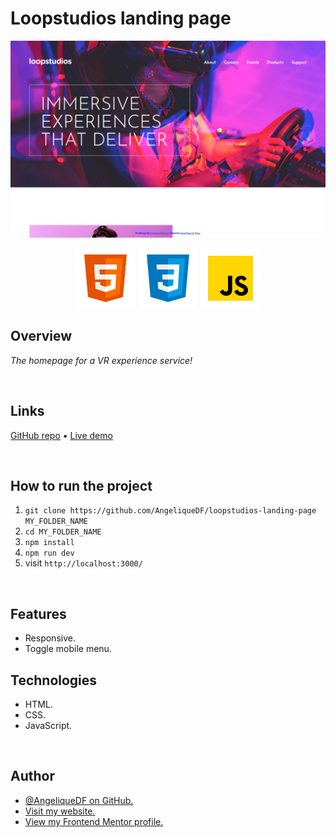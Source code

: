 # Loopstudios landing page

![Screenshot of the Loopstudios landing page](./src/images/screenshot-loopstudios-landing-page-desktop.png)

<div align="center">
  <img src="./src/images/logo-html5.svg">
  <img src="./src/images/logo-css3.svg">
  <img src="./src/images/logo-javascript-img.svg">
</div>

## Overview

_The homepage for a VR experience service!_

<br />

## Links

<p>
<a href="https://github.com/AngeliqueDF/loopstudios-landing-page">GitHub repo</a> • <a href="https://loopstudios-landing-page-alpha-ten.vercel.app/">Live demo </a>
</p>

<br />

## How to run the project

1. `git clone https://github.com/AngeliqueDF/loopstudios-landing-page MY_FOLDER_NAME`
2. `cd MY_FOLDER_NAME`
3. `npm install`
4. `npm run dev`
5. visit `http://localhost:3000/`

<br />

## Features

- Responsive.
- Toggle mobile menu.

## Technologies

- HTML.
- CSS.
- JavaScript.

<br />

## Author

- [@AngeliqueDF on GitHub.](https://github.com/AngeliqueDF)
- [Visit my website.](https://adf.dev)
- [View my Frontend Mentor profile.](https://www.frontendmentor.io/profile/AngeliqueDF)
